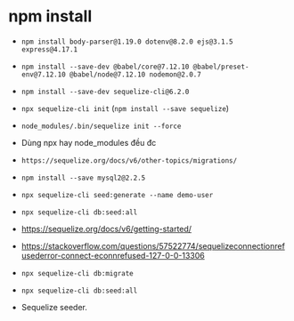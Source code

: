 # npm install

- `npm install body-parser@1.19.0 dotenv@8.2.0 ejs@3.1.5 express@4.17.1`

- `npm install --save-dev @babel/core@7.12.10 @babel/preset-env@7.12.10 @babel/node@7.12.10 nodemon@2.0.7`

- `npm install --save-dev sequelize-cli@6.2.0`
- `npx sequelize-cli init` (`npm install --save sequelize`)
- `node_modules/.bin/sequelize init --force`
- Dùng npx hay node_modules đều đc
- `https://sequelize.org/docs/v6/other-topics/migrations/`
- `npm install --save mysql2@2.2.5`
- `npx sequelize-cli seed:generate --name demo-user`
- `npx sequelize-cli db:seed:all`
- https://sequelize.org/docs/v6/getting-started/
- https://stackoverflow.com/questions/57522774/sequelizeconnectionrefusederror-connect-econnrefused-127-0-0-13306
- `npx sequelize-cli db:migrate`
- `npx sequelize-cli db:seed:all`
- Sequelize seeder.